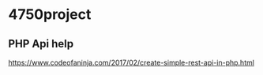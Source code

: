 # 4750project

## PHP Api help
https://www.codeofaninja.com/2017/02/create-simple-rest-api-in-php.html

